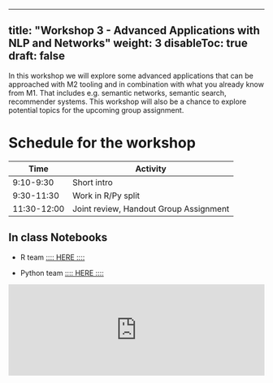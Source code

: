 
---
title: "Workshop 3 - Advanced Applications with NLP and Networks"
weight: 3
disableToc: true
draft: false
---

In this workshop we will explore some advanced applications that can be approached with M2 tooling and in combination with what you already know from M1. That includes e.g. semantic networks, semantic search, recommender systems.
This workshop will also be a chance to explore potential topics for the upcoming group assignment.


# Schedule for the workshop


| Time        | Activity                                                              |
|-------------|-----------------------------------------------------------------------|
| 9:10-9:30   | Short intro                   |
| 9:30-11:30   | Work in R/Py split                |
| 11:30-12:00 | Joint review, Handout Group Assignment                           |  




 ## In class Notebooks

* R team [:::: HERE ::::](https://sds-aau.github.io/SDS-2021/workshops/2021/M2_2021_workshop_advanced.nb.html)

* Python team [:::: HERE ::::](https://colab.research.google.com/github/SDS-AAU/SDS-2021/blob/master/static/workshops/2021/xxxx) 


<iframe width="100%" height="180" frameborder="no" scrolling="no" seamless src="https://share.transistor.fm/e/13b2b286/dark"></iframe>

<!---
* [{{< awesome fas fa-laptop-code >}} Py Colab - With comments](https://colab.research.google.com/github/SDS-AAU/SDS-master/blob/master/M2/exercises/M2_W1_Elites.ipynb
)
--->

<!---
{{< tabs >}}

{{< tab name="Joint recordings">}}
  <h2>Assignment 1 handout</h2>
  {{< panopto  "https://panopto.aau.dk/Panopto/Pages/Embed.aspx?id=4b2660d2-790f-49cf-84be-ada900ea3083&autoplay=false&offerviewer=true&showtitle=true&showbrand=false&start=0&interactivity=all" >}}

{{< /tab >}}



{{< tab name="R Application">}}
<div>

  <h2>R: Recording</h2>
 
 coming soon

</div>
{{< /tab >}}



{{< tab name="Python Application">}}
<div>
  
  
  <h2>Python group recoding </h2>
  {{< panopto "https://panopto.aau.dk/Panopto/Pages/Embed.aspx?id=3c6006e6-e8e2-4ac4-a0a8-ada900ea85bc&autoplay=false&offerviewer=true&showtitle=true&showbrand=false&start=0&interactivity=all" >}}
</div>
{{< /tab >}}

{{< /tabs >}}
 --->
